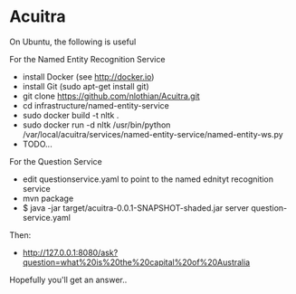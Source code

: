 Acuitra
=======


On Ubuntu, the following is useful

For the Named Entity Recognition Service

* install Docker (see http://docker.io)
* install Git (sudo apt-get install git)
* git clone https://github.com/nlothian/Acuitra.git
* cd infrastructure/named-entity-service
* sudo docker build -t nltk .
* sudo docker run -d nltk /usr/bin/python /var/local/acuitra/services/named-entity-service/named-entity-ws.py
* TODO...


For the Question Service

* edit questionservice.yaml to point to the named ednityt recognition service
* mvn package
* $ java -jar target/acuitra-0.0.1-SNAPSHOT-shaded.jar server question-service.yaml


Then:

* http://127.0.0.1:8080/ask?question=what%20is%20the%20capital%20of%20Australia

Hopefully you'll get an answer..
 


